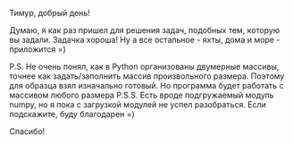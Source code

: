 Тимур, добрый день!

Думаю, я как раз пришел для решения задач, подобных тем, 
которую вы задали. Задачка хороша!
Ну а все остальное - яхты, дома и море - приложится =)

P.S. Не очень понял, как в Python организованы двумерные массивы, точнее как задать/заполнить массив произвольного размера. Поэтому для образца взял изначально готовый. Но программа будет работать с массивом любого размера
P.S.S. Есть вроде подгружаемый модуль numpy, но я пока с загрузкой модулей не успел разобраться. Если подскажите, буду благодарен =)

Спасибо!